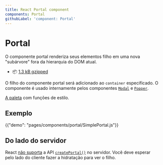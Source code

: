 ```yaml
---
title: React Portal component
components: Portal
githubLabel: 'component: Portal'
---
```


# Portal

<p class="description">O componente portal renderiza seus elementos filho em uma nova "subárvore" fora da hierarquia do DOM atual.</p>

- 📦 [1.3 kB gzipped](/size-snapshot)

O filho do componente portal será adicionado ao `container` especificado. O componente é usado internamente pelos componentes [`Modal`](/components/modal/) e [`Popper`](/components/popper/).

[A paleta](/system/palette/) com funções de estilo.

## Exemplo

{{"demo": "pages/components/portal/SimplePortal.js"}}

## Do lado do servidor

React [não suporta](https://github.com/facebook/react/issues/13097) a API [`createPortal()`](https://pt-br.reactjs.org/docs/portals.html) no servidor. Você deve esperar pelo lado do cliente fazer a hidratação para ver o filho.
